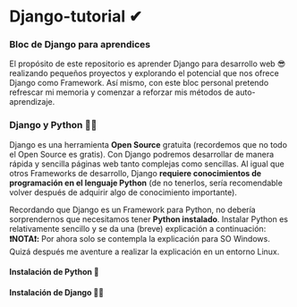 # Django-tutorial ✔
### Bloc de Django para aprendices
El propósito de este repositorio es aprender Django para desarrollo web 😎 realizando pequeños proyectos y explorando el potencial que nos ofrece Django como Framework. 
Así mismo, con este bloc personal pretendo refrescar mi memoria y comenzar a reforzar mis métodos de auto-aprendizaje. 

### Django y Python 👀🐍
Django es una herramienta **Open Source** gratuita (recordemos que no todo el Open Source es gratis). Con Django podremos desarrollar de manera rápida y sencilla páginas web tanto complejas como sencillas. Al igual que otros Frameworks de desarrollo, Django **requiere conocimientos de programación en el lenguaje Python** (de no tenerlos, sería recomendable volver después de adquirir algo de conocimiento importante).

Recordando que Django es un Framework para Python, no debería sorprendernos que necesitamos tener **Python instalado**.
Instalar Python es relativamente sencillo y se da una (breve) explicación a continuación:
**❗NOTA❗:** Por ahora solo se contempla la explicación para SO Windows. Quizá después me aventure a realizar la explicación en un entorno Linux.

#### Instalación de Python 🐍

#### Instalación de Django 🐱‍👤


